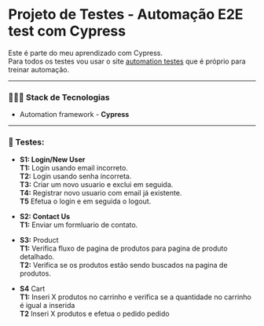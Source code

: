 # Projeto de Testes - Automação E2E test com Cypress
Este é parte do meu aprendizado com Cypress.</br>
Para todos os testes vou usar o site [automation testes](https://automationexercise.com/) que é próprio para treinar automação.

***
### 👨🏻‍💻 Stack de Tecnologias
- Automation framework - **Cypress** 

***
### 🧪 Testes:
- **S1: Login/New User**   
  **T1:** Login usando email incorreto.</br>
  **T2:** Login usando senha incorreta.</br>
  **T3:** Criar um novo usuario e exclui em seguida. </br>
  **T4:** Registrar novo usuario com email já existente.</br>
  **T5** Efetua o login e em seguida o logout.

- **S2: Contact Us**  
  **T1:** Enviar um formluario de contato.

- **S3:** Product</br>
  **T1:** Verifica fluxo de pagina de produtos para pagina de produto detalhado.</br>
  **T2:** Verifica se os produtos estão sendo buscados na pagina de produtos.

- **S4** Cart</br>
  **T1:** Inseri X produtos no carrinho e verifica se a quantidade no carrinho é igual a inserida</br>
  **T2** Inseri X produtos e efetua o pedido pedido</br>

